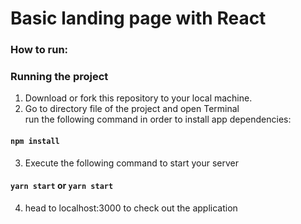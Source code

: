 # Basic landing page  with React 

### How to run: 
### Running the project

1. Download or fork this repository to your local machine.<br/>
2. Go to directory file of the project and open Terminal <br/> run the following command in order to install app dependencies:

#### ```npm install```

3. Execute the following command to start your server
#### ```yarn start``` or ```yarn start```

4. head to localhost:3000 to check out the application


